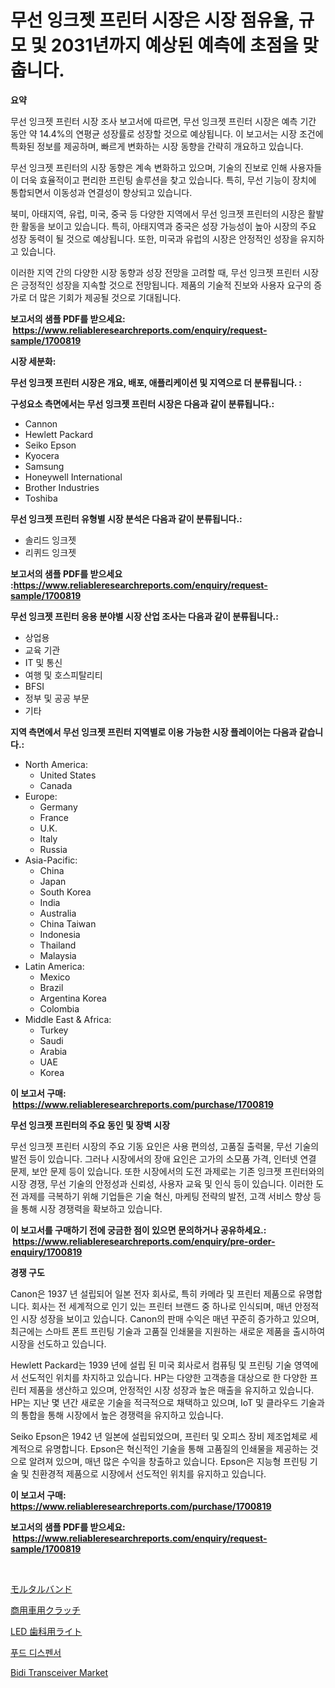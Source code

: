 <p><h1>무선 잉크젯 프린터 시장은 시장 점유율, 규모 및 2031년까지 예상된 예측에 초점을 맞춥니다.</h1></p><p><strong>요약</strong></p>
<p><p>무선 잉크젯 프린터 시장 조사 보고서에 따르면, 무선 잉크젯 프린터 시장은 예측 기간 동안 약 14.4%의 연평균 성장률로 성장할 것으로 예상됩니다. 이 보고서는 시장 조건에 특화된 정보를 제공하며, 빠르게 변화하는 시장 동향을 간략히 개요하고 있습니다.</p><p>무선 잉크젯 프린터의 시장 동향은 계속 변화하고 있으며, 기술의 진보로 인해 사용자들이 더욱 효율적이고 편리한 프린팅 솔루션을 찾고 있습니다. 특히, 무선 기능이 장치에 통합되면서 이동성과 연결성이 향상되고 있습니다.</p><p>북미, 아태지역, 유럽, 미국, 중국 등 다양한 지역에서 무선 잉크젯 프린터의 시장은 활발한 활동을 보이고 있습니다. 특히, 아태지역과 중국은 성장 가능성이 높아 시장의 주요 성장 동력이 될 것으로 예상됩니다. 또한, 미국과 유럽의 시장은 안정적인 성장을 유지하고 있습니다.</p><p>이러한 지역 간의 다양한 시장 동향과 성장 전망을 고려할 때, 무선 잉크젯 프린터 시장은 긍정적인 성장을 지속할 것으로 전망됩니다. 제품의 기술적 진보와 사용자 요구의 증가로 더 많은 기회가 제공될 것으로 기대됩니다.</p></p>
<p><strong>보고서의 샘플 PDF를 받으세요: &nbsp;<a href="https://www.reliableresearchreports.com/enquiry/request-sample/1700819">https://www.reliableresearchreports.com/enquiry/request-sample/1700819</a></strong></p>
<p><strong>시장 세분화:</strong></p>
<p><strong> 무선 잉크젯 프린터 시장은 개요, 배포, 애플리케이션 및 지역으로 더 분류됩니다. :</strong></p>
<p><strong>구성요소 측면에서는 무선 잉크젯 프린터 시장은 다음과 같이 분류됩니다.:</strong></p>
<p><ul><li>Cannon</li><li>Hewlett Packard</li><li>Seiko Epson</li><li>Kyocera</li><li>Samsung</li><li>Honeywell International</li><li>Brother Industries</li><li>Toshiba</li></ul></p>
<p><strong> 무선 잉크젯 프린터 유형별 시장 분석은 다음과 같이 분류됩니다.:</strong></p>
<p><ul><li>솔리드 잉크젯</li><li>리퀴드 잉크젯</li></ul></p>
<p><strong>보고서의 샘플 PDF를 받으세요 :<a href="https://www.reliableresearchreports.com/enquiry/request-sample/1700819">https://www.reliableresearchreports.com/enquiry/request-sample/1700819</a></strong></p>
<p><strong> 무선 잉크젯 프린터 응용 분야별 시장 산업 조사는 다음과 같이 분류됩니다.:</strong></p>
<p><ul><li>상업용</li><li>교육 기관</li><li>IT 및 통신</li><li>여행 및 호스피탈리티</li><li>BFSI</li><li>정부 및 공공 부문</li><li>기타</li></ul></p>
<p><strong>지역 측면에서 무선 잉크젯 프린터 지역별로 이용 가능한 시장 플레이어는 다음과 같습니다.:</strong></p>
<p><ul>
    <li>
        North America:
        <ul>
            <li>United States</li>
            <li>Canada</li>
        </ul>
    </li>
    <li>
        Europe:
        <ul>
            <li>Germany</li>
            <li>France</li>
            <li>U.K.</li>
            <li>Italy</li>
            <li>Russia</li>
        </ul>
    </li>
    <li>
        Asia-Pacific:
        <ul>
            <li>China</li>
            <li>Japan</li>
            <li>South Korea</li>
            <li>India</li>
            <li>Australia</li>
            <li>China Taiwan</li>
            <li>Indonesia</li>
            <li>Thailand</li>
            <li>Malaysia</li>
        </ul>
    </li>
    <li>
        Latin America:
        <ul>
            <li>Mexico</li>
            <li>Brazil</li>
            <li>Argentina Korea</li>
            <li>Colombia</li>
        </ul>
    </li>
    <li>
        Middle East & Africa:
        <ul>
            <li>Turkey</li>
            <li>Saudi</li>
            <li>Arabia</li>
            <li>UAE</li>
            <li>Korea</li>
        </ul>
    </li>
    </ul></p>
<p><strong>이 보고서 구매: &nbsp;<a href="https://www.reliableresearchreports.com/purchase/1700819">https://www.reliableresearchreports.com/purchase/1700819</a></strong></p>
<p><strong>무선 잉크젯 프린터의 주요 동인 및 장벽 시장</strong></p>
<p><p>무선 잉크젯 프린터 시장의 주요 기동 요인은 사용 편의성, 고품질 출력물, 무선 기술의 발전 등이 있습니다. 그러나 시장에서의 장애 요인은 고가의 소모품 가격, 인터넷 연결 문제, 보안 문제 등이 있습니다. 또한 시장에서의 도전 과제로는 기존 잉크젯 프린터와의 시장 경쟁, 무선 기술의 안정성과 신뢰성, 사용자 교육 및 인식 등이 있습니다. 이러한 도전 과제를 극복하기 위해 기업들은 기술 혁신, 마케팅 전략의 발전, 고객 서비스 향상 등을 통해 시장 경쟁력을 확보하고 있습니다.</p></p>
<p><strong>이 보고서를 구매하기 전에 궁금한 점이 있으면 문의하거나 공유하세요.: &nbsp;<a href="https://www.reliableresearchreports.com/enquiry/pre-order-enquiry/1700819">https://www.reliableresearchreports.com/enquiry/pre-order-enquiry/1700819</a></strong></p>
<p><strong>경쟁 구도</strong></p>
<p><p>Canon은 1937 년 설립되어 일본 전자 회사로, 특히 카메라 및 프린터 제품으로 유명합니다. 회사는 전 세계적으로 인기 있는 프린터 브랜드 중 하나로 인식되며, 매년 안정적인 시장 성장을 보이고 있습니다. Canon의 판매 수익은 매년 꾸준히 증가하고 있으며, 최근에는 스마트 폰트 프린팅 기술과 고품질 인쇄물을 지원하는 새로운 제품을 출시하여 시장을 선도하고 있습니다.</p><p>Hewlett Packard는 1939 년에 설립 된 미국 회사로서 컴퓨팅 및 프린팅 기술 영역에서 선도적인 위치를 차지하고 있습니다. HP는 다양한 고객층을 대상으로 한 다양한 프린터 제품을 생산하고 있으며, 안정적인 시장 성장과 높은 매출을 유지하고 있습니다. HP는 지난 몇 년간 새로운 기술을 적극적으로 채택하고 있으며, IoT 및 클라우드 기술과의 통합을 통해 시장에서 높은 경쟁력을 유지하고 있습니다.</p><p>Seiko Epson은 1942 년 일본에 설립되었으며, 프린터 및 오피스 장비 제조업체로 세계적으로 유명합니다. Epson은 혁신적인 기술을 통해 고품질의 인쇄물을 제공하는 것으로 알려져 있으며, 매년 많은 수익을 창출하고 있습니다. Epson은 지능형 프린팅 기술 및 친환경적 제품으로 시장에서 선도적인 위치를 유지하고 있습니다.</p></p>
<p><strong>이 보고서 구매: &nbsp; <a href="https://www.reliableresearchreports.com/purchase/1700819">https://www.reliableresearchreports.com/purchase/1700819</a></strong></p>
<p><strong>보고서의 샘플 PDF를 받으세요: &nbsp;<a href="https://www.reliableresearchreports.com/enquiry/request-sample/1700819">https://www.reliableresearchreports.com/enquiry/request-sample/1700819</a></strong><strong></strong></p>
<p>&nbsp;</p>
<p><p><a href="https://medium.com/@kelsitorphy644/%E3%83%A2%E3%83%BC%E3%83%A9%E3%83%BC%E3%83%90%E3%83%B3%E3%83%89%E5%B8%82%E5%A0%B4%E3%81%AE%E6%B4%9E%E5%AF%9F-2024%E5%B9%B4%E3%81%8B%E3%82%892031%E5%B9%B4%E3%81%BE%E3%81%A7%E3%81%AE%E5%B8%82%E5%A0%B4%E5%8B%95%E5%90%91-%E6%88%90%E9%95%B7-%E4%BA%88%E6%B8%AC-dc8676e49a50">モルタルバンド</a></p><p><a href="https://github.com/joaejkdzgyljvo6/Market-Research-Report-List-1/blob/main/20264472801.md">商用車用クラッチ</a></p><p><a href="https://medium.com/@kaydenjohns1964/led%E6%AD%AF%E7%A7%91%E7%94%A8%E3%83%A9%E3%82%A4%E3%83%88%E5%B8%82%E5%A0%B4%E3%81%AE%E8%A6%8F%E6%A8%A1%E3%81%A8%E5%B8%82%E5%A0%B4%E5%8B%95%E5%90%91-%E5%AE%8C%E5%85%A8%E3%81%AA%E6%A5%AD%E7%95%8C%E6%A6%82%E8%A6%81-2024%E5%B9%B4%E3%81%8B%E3%82%892031%E5%B9%B4-82256ba95716">LED 歯科用ライト</a></p><p><a href="https://github.com/idcefvhkdut6/Market-Research-Report-List-1/blob/main/47430012432.md">푸드 디스펜서</a></p><p><a href="https://issuu.com/reportprime-2/docs/bidi-transceiver-market-size-2030.pptx">Bidi Transceiver Market</a></p></p>